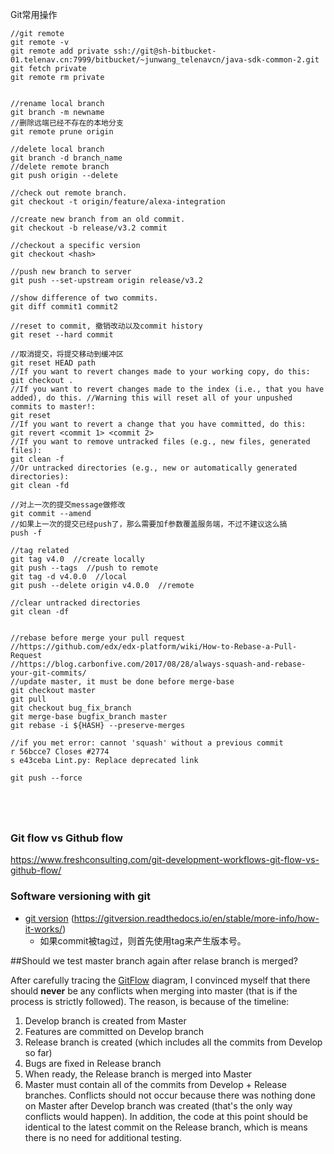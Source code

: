 Git常用操作

```
//git remote
git remote -v
git remote add private ssh://git@sh-bitbucket-01.telenav.cn:7999/bitbucket/~junwang_telenavcn/java-sdk-common-2.git
git fetch private
git remote rm private


//rename local branch
git branch -m newname
//删除远端已经不存在的本地分支
git remote prune origin
 
//delete local branch 
git branch -d branch_name 
//delete remote branch
git push origin --delete

//check out remote branch.  
git checkout -t origin/feature/alexa-integration 

//create new branch from an old commit.
git checkout -b release/v3.2 commit   

//checkout a specific version
git checkout <hash>

//push new branch to server
git push --set-upstream origin release/v3.2

//show difference of two commits.  
git diff commit1 commit2 

//reset to commit, 撤销改动以及commit history
git reset --hard commit

//取消提交，将提交移动到缓冲区
git reset HEAD path
//If you want to revert changes made to your working copy, do this:
git checkout .
//If you want to revert changes made to the index (i.e., that you have added), do this. //Warning this will reset all of your unpushed commits to master!:
git reset
//If you want to revert a change that you have committed, do this:
git revert <commit 1> <commit 2>
//If you want to remove untracked files (e.g., new files, generated files):
git clean -f
//Or untracked directories (e.g., new or automatically generated directories):
git clean -fd

//对上一次的提交message做修改
git commit --amend 
//如果上一次的提交已经push了，那么需要加f参数覆盖服务端，不过不建议这么搞
push -f

//tag related
git tag v4.0  //create locally
git push --tags  //push to remote
git tag -d v4.0.0  //local
git push --delete origin v4.0.0  //remote

//clear untracked directories
git clean -df


//rebase before merge your pull request 
//https://github.com/edx/edx-platform/wiki/How-to-Rebase-a-Pull-Request
//https://blog.carbonfive.com/2017/08/28/always-squash-and-rebase-your-git-commits/
//update master, it must be done before merge-base
git checkout master
git pull
git checkout bug_fix_branch
git merge-base bugfix_branch master
git rebase -i ${HASH} --preserve-merges

//if you met error: cannot 'squash' without a previous commit
r 56bcce7 Closes #2774
s e43ceba Lint.py: Replace deprecated link

git push --force





```

### Git flow vs Github flow

https://www.freshconsulting.com/git-development-workflows-git-flow-vs-github-flow/



### Software versioning with git

* [git version]( https://gitversion.readthedocs.io/en/latest/) (https://gitversion.readthedocs.io/en/stable/more-info/how-it-works/)
  * 如果commit被tag过，则首先使用tag来产生版本号。



##Should we test master branch again after relase branch is merged?

After carefully tracing the [GitFlow](http://nvie.com/posts/a-successful-git-branching-model/) diagram, I convinced myself that there should **never** be any conflicts when merging into master (that is if the process is strictly followed). The reason, is because of the timeline:

1. Develop branch is created from Master
2. Features are committed on Develop branch
3. Release branch is created (which includes all the commits from Develop so far)
4. Bugs are fixed in Release branch
5. When ready, the Release branch is merged into Master
6. Master must contain all of the commits from Develop + Release branches. Conflicts should not occur because there was nothing done on Master after Develop branch was created (that's the only way conflicts would happen). In addition, the code at this point should be identical to the latest commit on the Release branch, which is means there is no need for additional testing.

